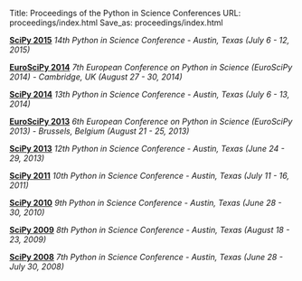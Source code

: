 Title: Proceedings of the Python in Science Conferences
URL: proceedings/index.html
Save_as: proceedings/index.html

**[SciPy 2015](http://conference.scipy.org/proceedings/scipy2015)**
 *14th Python in Science Conference - Austin, Texas (July 6 - 12, 2015)*

**[EuroSciPy 2014](http://arxiv.org/abs/1412.7030)**
 *7th European Conference on Python in Science (EuroSciPy 2014) - Cambridge, UK (August 27 - 30, 2014)*

**[SciPy 2014](http://conference.scipy.org/proceedings/scipy2014)**
 *13th Python in Science Conference - Austin, Texas (July 6 - 13, 2014)*

**[EuroSciPy 2013](http://arxiv.org/abs/1405.0166)**
 *6th European Conference on Python in Science (EuroSciPy 2013) - Brussels, Belgium (August 21 - 25, 2013)*

**[SciPy 2013](http://conference.scipy.org/proceedings/scipy2013)**
 *12th Python in Science Conference - Austin, Texas (June 24 - 29, 2013)*

**[SciPy 2011](http://conference.scipy.org/proceedings/scipy2011)**
 *10th Python in Science Conference - Austin, Texas (July 11 - 16, 2011)*

**[SciPy 2010](http://conference.scipy.org/proceedings/scipy2010)**
 *9th Python in Science Conference - Austin, Texas (June 28 - 30, 2010)*

**[SciPy 2009](http://conference.scipy.org/proceedings/scipy2009)**
 *8th Python in Science Conference - Austin, Texas (August 18 - 23, 2009)*


**[SciPy 2008](http://conference.scipy.org/proceedings/scipy2008)**
 *7th Python in Science Conference - Austin, Texas (June 28 - July 30, 2008)*
